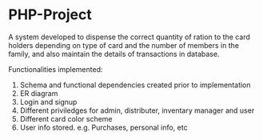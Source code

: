 # PHP-Project
A system developed to dispense the correct quantity of ration to the card holders depending on type of card and the number of members in the family, and also maintain the details of transactions in database.

Functionalities implemented:
1. Schema and functional dependencies created prior to implementation
2. ER diagram
3. Login and signup
4. Different priviledges for admin, distributer, inventary manager and user
5. Different card color scheme
6. User info stored. e.g. Purchases, personal info, etc
